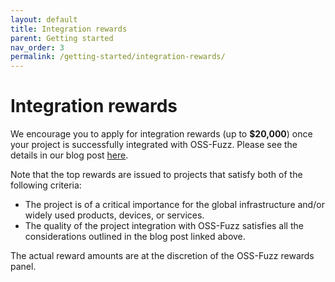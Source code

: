 ```yaml
---
layout: default
title: Integration rewards
parent: Getting started
nav_order: 3
permalink: /getting-started/integration-rewards/
---
```


# Integration rewards

We encourage you to apply for integration rewards (up to **$20,000**) once your project
is successfully integrated with OSS-Fuzz. Please see the details in our blog post
[here](https://opensource.googleblog.com/2017/05/oss-fuzz-five-months-later-and.html).

Note that the top rewards are issued to projects that satisfy both of the following
criteria:
* The project is of a critical importance for the global infrastructure and/or widely
  used products, devices, or services.
* The quality of the project integration with OSS-Fuzz satisfies all the considerations
  outlined in the blog post linked above.

The actual reward amounts are at the discretion of the OSS-Fuzz rewards panel.
